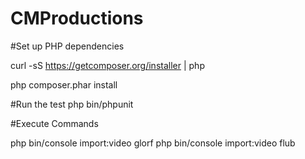 # CMProductions

#Set up PHP dependencies

curl -sS https://getcomposer.org/installer | php

php composer.phar install

#Run the test
php bin/phpunit

#Execute Commands

php bin/console  import:video glorf
php bin/console  import:video flub
